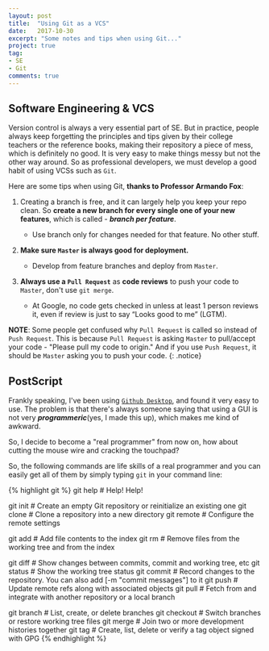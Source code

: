 ```yaml
---
layout: post
title:  "Using Git as a VCS"
date:   2017-10-30
excerpt: "Some notes and tips when using Git..."
project: true
tag:
- SE
- Git
comments: true
---	
```


## Software Engineering & VCS

Version control is always a very essential part of SE. But in practice, people always keep forgetting the principles and tips given by their college teachers or the reference books, making their repository a piece of mess, which is definitely no good. It is very easy to make things messy but not the other way around. So as professional developers, we must develop a good habit of using VCSs such as `Git`.

Here are some tips when using Git, **thanks to Professor Armando Fox**:

1. Creating a branch is free, and it can largely help you keep your repo clean. So **create a new branch for every single one of your new features**, which is called - ***branch per feature***.
	* Use branch only for changes needed for that feature. No other stuff.

2. **Make sure `Master` is always good for deployment.**
	* Develop from feature branches and deploy from `Master`.

3. **Always use a `Pull Request`** as **code reviews** to push your code to `Master`, don't use `git merge`.
	* At Google, no code gets checked in unless at least 1 person reviews it, even if review is just to say “Looks good to me” (LGTM).

**NOTE**: Some people get confused why `Pull Request` is called so instead of `Push Request`. This is because `Pull Request` is asking `Master` to pull/accept your code - "Please pull my code to origin." And if you use `Push Request`, it should be `Master` asking you to push your code.
{: .notice}

## PostScript

Frankly speaking, I've been using [`Github Desktop`](https://desktop.github.com/), and found it very easy to use. The problem is that there's always someone saying that using a GUI is not very ***programmeric***(yes, I made this up), which makes me kind of awkward.

So, I decide to become a "real programmer" from now on, how about cutting the mouse wire and cracking the touchpad?

So, the following commands are life skills of a real programmer and you can easily get all of them by simply typing `git` in your command line:

{% highlight git %}
git help   	# Help! Help!

git init     	# Create an empty Git repository or reinitialize an existing one
git clone 	# Clone a repository into a new directory
git remote  	# Configure the remote settings 

git add 	# Add file contents to the index
git rm  	# Remove files from the working tree and from the index

git diff	# Show changes between commits, commit and working tree, etc
git status 	# Show the working tree status
git commit	# Record changes to the repository. You can also add [-m "commit messages"] to it
git push     	# Update remote refs along with associated objects
git pull       	# Fetch from and integrate with another repository or a local branch

git branch 	# List, create, or delete branches
git checkout	# Switch branches or restore working tree files
git merge      	# Join two or more development histories together
git tag        	# Create, list, delete or verify a tag object signed with GPG
{% endhighlight %}

